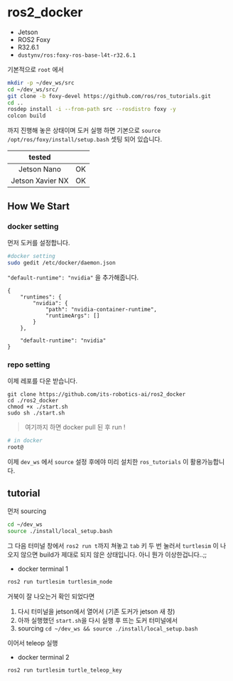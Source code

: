 # ros2_docker

* Jetson
* ROS2 Foxy
* R32.6.1
* `dustynv/ros:foxy-ros-base-l4t-r32.6.1`

기본적으로 `root` 에서

```bash
mkdir -p ~/dev_ws/src
cd ~/dev_ws/src/
git clone -b foxy-devel https://github.com/ros/ros_tutorials.git
cd ..
rosdep install -i --from-path src --rosdistro foxy -y
colcon build
```
까지 진행해 놓은 상태이며 도커 실행 하면 기본으로 `source /opt/ros/foxy/install/setup.bash` 셋팅 되어 있습니다.


|tested||
|:---:|:---:|
|Jetson Nano|OK|
|Jetson Xavier NX|OK|


## How We Start


### docker setting

먼저 도커를 설정합니다.

```bash
#docker setting
sudo gedit /etc/docker/daemon.json
```

`"default-runtime": "nvidia"` 을 추가해줍니다.

```
{
    "runtimes": {
        "nvidia": {
            "path": "nvidia-container-runtime",
            "runtimeArgs": []
        }
    },

    "default-runtime": "nvidia"
}
```

### repo setting

이제 레포를 다운 받습니다.

```
git clone https://github.com/its-robotics-ai/ros2_docker
cd ./ros2_docker
chmod +x ./start.sh
sudo sh ./start.sh
```
>여기까지 하면 docker pull 된 후 run !

```bash
# in docker
root@
```

이제 `dev_ws` 에서 `source` 설정 후에야 미리 설치한 `ros_tutorials` 이 활용가능합니다.


## tutorial

먼저 sourcing 
```bash
cd ~/dev_ws
source ./install/local_setup.bash
```
그 다음 터미널 창에서 `ros2 run t`까지 쳐놓고 `tab` 키 두 번 눌러서 `turtlesim` 이 나오지 않으면 build가 제대로 되지 않은 상태입니다. 아니 뭔가 이상한겁니다..;;


* docker terminal 1
```bash
ros2 run turtlesim turtlesim_node
```
거북이 잘 나오는거 확인 되었다면 

1. 다시 터미널을 jetson에서 열어서 (기존 도커가 jetson 새 창) 
2. 아까 실행했던 `start.sh`을 다시 실행 후 뜨는 도커 터미널에서
3. sourcing `cd ~/dev_ws && source ./install/local_setup.bash`

이어서 teleop 실행

* docker terminal 2
```bash
ros2 run turtlesim turtle_teleop_key
```

